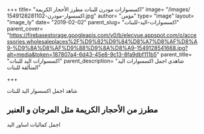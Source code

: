 +++
title= "اكسسوارات مودرن للبنات مطرز الأحجار الكريمة"
image= "/images/اكسسوار-مودرن-1549128281102.jpg"
author= "مؤمن"
type= "image"
layout= "image_ly"
date= "2019-02-02"
parent_slug= "اكسسوارات-اليد-للبنات"
parent_cover= "https://firebasestorage.googleapis.com/v0/b/elecvue.appspot.com/o/accessories.wholesaleplaces%2F%D9%82%D9%84%D8%A7%D8%AF%D8%A9-%D9%8A%D8%AF%D9%88%D9%8A%D8%A9-1549128541668.jpg?alt=media&token=187807a4-6d43-45e8-9c13-8fa9dbf111b5"
parent_title= "اكسسوارات اليد للبنات"
parent_description= "شاهدي اجمل اكسسوارات اليد المتألقة للبنات"

+++

شاهد اجمل اكسسوار اليد للبنات
## مطرز من الأحجار الكريمة مثل المرجان و العنبر
اجمل كماليات اساور اليد 